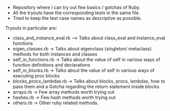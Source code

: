 - Repository where I can try out few basics / gotchas of Ruby. 
- All the tryouts have the corresponding tests in the same file. 
- Tried to keep the test case names as descriptive as possible.

Tryouts in particular are:
- class_and_instance_eval.rb --> Talks about class_eval and instance_eval functions
- eigen_classes.rb -> Talks about eigenclass (singleton/ metaclass) methods for both instances and classes
- self_in_functions.rb -> Talks about the value of self in various ways of function definitions and declarations
- self_in_blocks.rb -> Talks about the value of self in various ways of executing proc blocks
- blocks_procs_lambdas.rb -> Talks about blocks, procs, lambdas, how to pass them and a Gotcha regarding the return statement inside blocks
- arrays.rb -> Few array methods worth trying out
- hashes.rb -> Few hash methods worth trying out 
- others.rb -> Other ruby related methods.

